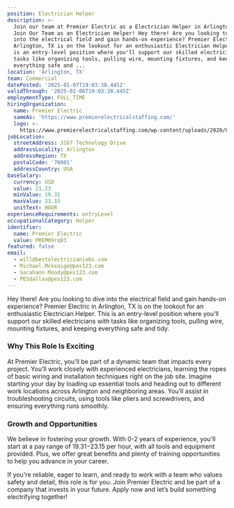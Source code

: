 ```yaml
---
position: Electrician Helper
description: >-
  Join our team at Premier Electric as a Electrician Helper in Arlington, TX.
  Join Our Team as an Electrician Helper! Hey there! Are you looking to dive
  into the electrical field and gain hands-on experience? Premier Electric in
  Arlington, TX is on the lookout for an enthusiastic Electrician Helper. This
  is an entry-level position where you'll support our skilled electricians with
  tasks like organizing tools, pulling wire, mounting fixtures, and keeping
  everything safe and ...
location: 'Arlington, TX'
team: Commercial
datePosted: '2025-01-07T19:03:38.445Z'
validThrough: '2025-02-06T19:03:38.445Z'
employmentType: FULL_TIME
hiringOrganization:
  name: Premier Electric
  sameAs: 'https://www.premierelectricalstaffing.com/'
  logo: >-
    https://www.premierelectricalstaffing.com/wp-content/uploads/2020/05/Premier-Electrical-Staffing-logo.png
jobLocation:
  streetAddress: 3167 Technology Drive
  addressLocality: Arlington
  addressRegion: TX
  postalCode: '76001'
  addressCountry: USA
baseSalary:
  currency: USD
  value: 21.23
  minValue: 19.31
  maxValue: 23.15
  unitText: HOUR
experienceRequirements: entryLevel
occupationalCategory: Helper
identifier:
  name: Premier Electric
  value: PREM09rq83
featured: false
email:
  - will@bestelectricianjobs.com
  - Michael.Mckeaige@pes123.com
  - Sarahann.Moody@pes123.com
  - PESdallas@pes123.com
---
```



Hey there! Are you looking to dive into the electrical field and gain hands-on experience? Premier Electric in Arlington, TX is on the lookout for an enthusiastic Electrician Helper. This is an entry-level position where you'll support our skilled electricians with tasks like organizing tools, pulling wire, mounting fixtures, and keeping everything safe and tidy.

### Why This Role Is Exciting

At Premier Electric, you’ll be part of a dynamic team that impacts every project. You’ll work closely with experienced electricians, learning the ropes of basic wiring and installation techniques right on the job site. Imagine starting your day by loading up essential tools and heading out to different work locations across Arlington and neighboring areas. You’ll assist in troubleshooting circuits, using tools like pliers and screwdrivers, and ensuring everything runs smoothly.

### Growth and Opportunities

We believe in fostering your growth. With 0-2 years of experience, you'll start at a pay range of $19.31-$23.15 per hour, with all tools and equipment provided. Plus, we offer great benefits and plenty of training opportunities to help you advance in your career.

If you're reliable, eager to learn, and ready to work with a team who values safety and detail, this role is for you. Join Premier Electric and be part of a company that invests in your future. Apply now and let’s build something electrifying together!